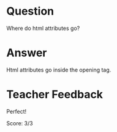 # Question
Where do html attributes go?

# Answer
Html attributes go inside the opening tag.

# Teacher Feedback

Perfect!

Score: 3/3
